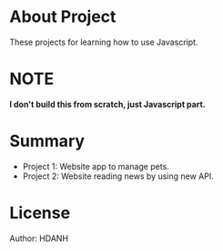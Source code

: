 # About Project

These projects for learning how to use Javascript.

# NOTE

**I don't build this from scratch, just Javascript part.**

# Summary

- Project 1: Website app to manage pets.
- Project 2: Website reading news by using new API.

# License

Author: HDANH
